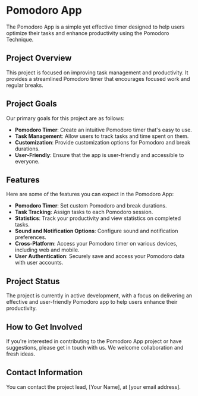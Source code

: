 # Pomodoro App

The Pomodoro App is a simple yet effective timer designed to help users optimize their tasks and enhance productivity using the Pomodoro Technique.

## Project Overview

This project is focused on improving task management and productivity. It provides a streamlined Pomodoro timer that encourages focused work and regular breaks.

## Project Goals

Our primary goals for this project are as follows:

- **Pomodoro Timer**: Create an intuitive Pomodoro timer that's easy to use.
- **Task Management**: Allow users to track tasks and time spent on them.
- **Customization**: Provide customization options for Pomodoro and break durations.
- **User-Friendly**: Ensure that the app is user-friendly and accessible to everyone.

## Features

Here are some of the features you can expect in the Pomodoro App:

- **Pomodoro Timer**: Set custom Pomodoro and break durations.
- **Task Tracking**: Assign tasks to each Pomodoro session.
- **Statistics**: Track your productivity and view statistics on completed tasks.
- **Sound and Notification Options**: Configure sound and notification preferences.
- **Cross-Platform**: Access your Pomodoro timer on various devices, including web and mobile.
- **User Authentication**: Securely save and access your Pomodoro data with user accounts.

## Project Status

The project is currently in active development, with a focus on delivering an effective and user-friendly Pomodoro app to help users enhance their productivity.

## How to Get Involved

If you're interested in contributing to the Pomodoro App project or have suggestions, please get in touch with us. We welcome collaboration and fresh ideas.

## Contact Information

You can contact the project lead, [Your Name], at [your email address].
